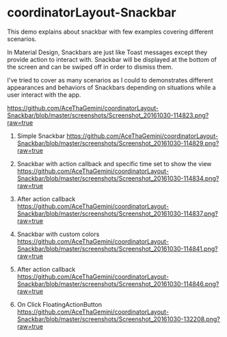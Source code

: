 # coordinatorLayout-Snackbar
This demo explains about snackbar with few examples covering different scenarios.

In Material Design, Snackbars are just like Toast messages except they provide action to interact with. Snackbar will be displayed at the bottom of the screen and can be swiped off in order to dismiss them.

I've tried to cover as many scenarios as I could to demonstrates different appearances and behaviors of Snackbars depending on situations while a user interact with the app.

https://github.com/AceThaGemini/coordinatorLayout-Snackbar/blob/master/screenshots/Screenshot_20161030-114823.png?raw=true

1. Simple Snackbar
https://github.com/AceThaGemini/coordinatorLayout-Snackbar/blob/master/screenshots/Screenshot_20161030-114829.png?raw=true

2. Snackbar with action callback and specific time set to show the view
https://github.com/AceThaGemini/coordinatorLayout-Snackbar/blob/master/screenshots/Screenshot_20161030-114834.png?raw=true

3. After action callback
https://github.com/AceThaGemini/coordinatorLayout-Snackbar/blob/master/screenshots/Screenshot_20161030-114837.png?raw=true

4. Snackbar with custom colors
https://github.com/AceThaGemini/coordinatorLayout-Snackbar/blob/master/screenshots/Screenshot_20161030-114841.png?raw=true

5. After action callback
https://github.com/AceThaGemini/coordinatorLayout-Snackbar/blob/master/screenshots/Screenshot_20161030-114846.png?raw=true

6. On Click FloatingActionButton
https://github.com/AceThaGemini/coordinatorLayout-Snackbar/blob/master/screenshots/Screenshot_20161030-132208.png?raw=true
